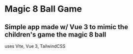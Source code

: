 # Magic 8 Ball Game
Simple app made w/ Vue 3 to mimic the children's game the magic 8 ball
---
uses Vite, Vue 3, TailwindCSS
